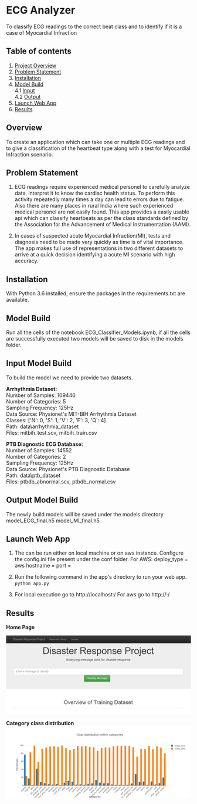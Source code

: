 # ECG Analyzer
To classify ECG readings to the correct beat class and to identify if it is a case of Myocardial Infraction

## Table of contents
1. [Project Overview](Overview)
2. [Problem Statement](Problem-Statement)
3. [Installation](#installation)
4. [Model Build](Model-Build)<br>
   4.1 [Input](Input-Model-Build)<br>
   4.2 [Output](Output-Model-Build)<br>
5. [Launch Web App](Launch-Web-App)
6. [Results](#results)

## Overview
To create an application which can take one or multiple ECG readings and to give a classification of the heartbeat type along with a test for Myocardial Infraction scenario.

## Problem Statement
1. ECG readings require experienced medical personel to carefully analyze data, interpret it to know the cardiac health status. To perform this activity repeatedly many times a day can lead to errors due to fatigue.
Also there are many places in rural India where such experienced medical personel are not easily found.
This app provides a easily usable api which can classify heartbeats as per the class standards defined by the Association for the Advancement of Medical Instrumentation (AAMI).

2. In cases of suspected acute Myocardial Infraction(MI), tests and diagnosis need to be made very quickly as time is of vital importance. The app makes full use of representations in two different datasets to arrive at a quick decision identifying a acute MI scenario with high accuracy.

## Installation
With Python 3.6 installed, ensure the packages in the requirements.txt are available.<br>

## Model Build
Run all the cells of the notebook ECG_Classifier_Models.ipynb, if all the cells are successfully executed two models will be saved to disk in the models folder.

## Input Model Build
To build the model we need to provide two datasets.

__Arrhythmia Dataset:__<br>
Number of Samples: 109446<br>
Number of Categories: 5<br>
Sampling Frequency: 125Hz<br>
Data Source: Physionet's MIT-BIH Arrhythmia Dataset<br>
Classes: ['N': 0, 'S': 1, 'V': 2, 'F': 3, 'Q': 4]<br>
Path: data\arrhythmia_dataset<br>
Files: mitbih_test.scv, mitbih_train.csv<br>

__PTB Diagnostic ECG Database:__<br>
Number of Samples: 14552<br>
Number of Categories: 2<br>
Sampling Frequency: 125Hz<br>
Data Source: Physionet's PTB Diagnostic Database<br>
Path: data\ptb_dataset<br>
Files: ptbdb_abnormal.scv, ptbdb_normal.csv<br>


## Output Model Build
The newly build models will be saved under the models directory
model_ECG_final.h5
model_MI_final.h5

## Launch Web App
1. The can be run either on local machine or on aws instance. Configure the config.ini file present under the conf folder.
For AWS:
  deploy_type = aws
  hostname = <publicly accessible name of the instance>
  port = <availabl port>
  
2. Run the following command in the app's directory to run your web app.
    `python app.py`

3. For local execution go to http://localhost:<port>/
For aws go to http://<public IP>:<port>/

## Results

__Home Page__
<br>

![](https://github.com/jinujayan/DisasterResponse_ML_Pipeline/blob/master/images/HomePage_top.png)

__Category class distribution__
<br>
![](https://github.com/jinujayan/DisasterResponse_ML_Pipeline/blob/master/images/Barplot_group.png)
